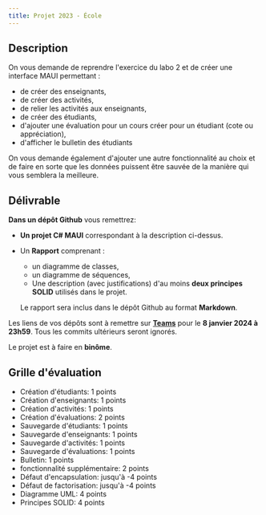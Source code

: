 ```yaml
---
title: Projet 2023 - École
---
```


## Description

On vous demande de reprendre l'exercice du labo 2 et de créer une interface MAUI permettant :

- de créer des enseignants,
- de créer des activités,
- de relier les activités aux enseignants,
- de créer des étudiants,
- d'ajouter une évaluation pour un cours créer pour un étudiant (cote ou appréciation),
- d'afficher le bulletin des étudiants

On vous demande également d'ajouter une autre fonctionnalité au choix et de faire en sorte que les données puissent être sauvée de la manière qui vous semblera la meilleure.

## Délivrable

**Dans un dépôt Github** vous remettrez:

- **Un projet C# MAUI** correspondant à la description ci-dessus.

- Un **Rapport** comprenant :
    - un diagramme de classes,
    - un diagramme de séquences,
    - Une description (avec justifications) d'au moins **deux principes SOLID** utilisés dans le projet.

    Le rapport sera inclus dans le dépôt Github au format **Markdown**.

Les liens de vos dépôts sont à remettre sur **[Teams](https://ecambxl.sharepoint.com/:x:/s/PO3TL-ProgrammationOrienteObjets2022-2023/EXChVSvyxUJLjsuHbt4w9U0BQBeN8MsOzuW4Npoogayb2g?e=4CouW3)** pour le **8 janvier 2024 à 23h59**. Tous les commits ultérieurs seront ignorés.

Le projet est à faire en **binôme**.

## Grille d'évaluation

- Création d'étudiants: 1 points
- Création d'enseignants: 1 points
- Création d'activités: 1 points
- Création d'évaluations: 2 points
- Sauvegarde d'étudiants: 1 points
- Sauvegarde d'enseignants: 1 points
- Sauvegarde d'activités: 1 points
- Sauvegarde d'évaluations: 1 points
- Bulletin: 1 points
- fonctionnalité supplémentaire: 2 points
- Défaut d'encapsulation: jusqu'à -4 points
- Défaut de factorisation: jusqu'à -4 points
- Diagramme UML: 4 points
- Principes SOLID: 4 points


